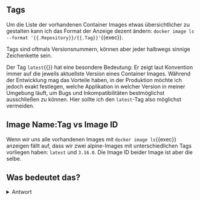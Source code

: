## Tags
Um die Liste der vorhandenen Container Images etwas übersichtlicher zu gestalten kann ich das Format der Anzeige dezent ändern: `docker image ls --format '{{.Repository}}/{{.Tag}}'`{{exec}}. 

Tags sind oftmals Versionsnummern, können aber jeder halbwegs sinnige Zeichenkette sein.

Der Tag `latest`{{}} hat eine besondere Bedeutung: Er zeigt laut Konvention immer auf die jeweils aktuellste Version eines Container Images. Während der Entwicklung mag das Vorteile haben, in der Produktion möchte ich jedoch exakt festlegen, welche Applikation in welcher Version in meiner Umgebung läuft, um Bugs und Inkompatibilitäten bestmöglichst ausschließen zu können. Hier sollte ich den `latest`-Tag also möglichst vermeiden.

## Image Name:Tag vs Image ID
Wenn wir uns alle vorhandenen Images mit `docker image ls`{{exec}} anzeigen fällt auf, dass wir zwei alpine-Images mit unterschiedlichen Tags vorliegen haben: `latest` und `3.16.0`. Die Image ID beider Image ist aber die selbe.

## Was bedeutet das?

<details>
  <summary>Antwort</summary>
  <p>Eine Image ID ist eine eindeutige Referenz auf ein Container Image. Tags sind willkürlich gewählte Bezeichner und mehrere Tags können tatsächlich auf das gleiche Image mit der gleichen Image ID zeigen: Genau dies ist bei <code>alpine:latest</code> und <code>alpine:3.16.0</code> der Fall.</p>
</details> 

